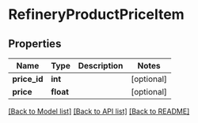 # RefineryProductPriceItem

## Properties
Name | Type | Description | Notes
------------ | ------------- | ------------- | -------------
**price_id** | **int** |  | [optional] 
**price** | **float** |  | [optional] 

[[Back to Model list]](../README.md#documentation-for-models) [[Back to API list]](../README.md#documentation-for-api-endpoints) [[Back to README]](../README.md)

